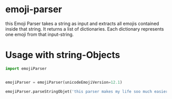 # emoji-parser
this Emoji Parser takes a string as input and extracts all emojis contained inside that string.  It returns a list of dictionaries. Each dictionary represents one emoji from that input-string.

# Usage with string-Objects
```python
import emojiParser


emojiParser = emojiParser(unicodeEmojiVersion=12.1)

emojiParser.parseStringObjet('this parser makes my life soo much easier ✌️ 👨🏼‍🦱 👩🏾‍🦰 😂')
